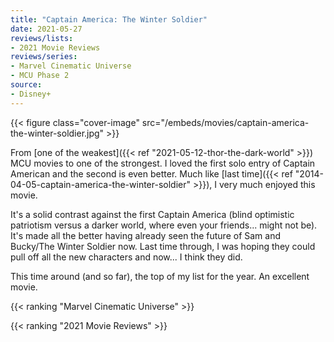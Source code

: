 ```yaml
---
title: "Captain America: The Winter Soldier"
date: 2021-05-27
reviews/lists:
- 2021 Movie Reviews
reviews/series:
- Marvel Cinematic Universe
- MCU Phase 2
source:
- Disney+
---
```

{{< figure class="cover-image" src="/embeds/movies/captain-america-the-winter-soldier.jpg" >}}

From [one of the weakest]({{< ref "2021-05-12-thor-the-dark-world" >}}) MCU movies to one of the strongest. I loved the first solo entry of Captain American and the second is even better. Much like [last time]({{< ref "2014-04-05-captain-america-the-winter-soldier" >}}), I very much enjoyed this movie. 

It's a solid contrast against the first Captain America (blind optimistic patriotism versus a darker world, where even your friends... might not be). It's made all the better having already seen the future of Sam and Bucky/The Winter Soldier now. Last time through, I was hoping they could pull off all the new characters and now... I think they did. 

This time around (and so far), the top of my list for the year. An excellent movie. 

{{< ranking "Marvel Cinematic Universe" >}}

{{< ranking "2021 Movie Reviews" >}}